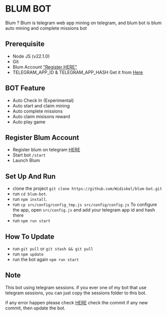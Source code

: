 # BLUM BOT

Blum ? Blum is telegram web app mining on telegram, and blum bot is blum auto mining and complete missions bot

## Prerequisite

- Node JS (v22.1.0)
- Git
- Blum Account ["Register HERE"](t.me/BlumCryptoBot/app?startapp=ref_dvQqzUMseK)
- TELEGRAM_APP_ID & TELEGRAM_APP_HASH Get it from [Here](https://my.telegram.org/auth?to=apps)

## BOT Feature

- Auto Check In (Experimental)
- Auto start and claim mining
- Auto complete missions
- Auto claim misisons reward
- Auto play game

## Register Blum Account

- Register blum on telegram [HERE](t.me/BlumCryptoBot/app?startapp=ref_dvQqzUMseK)
- Start bot `/start`
- Launch Blum

## Set Up And Run

- clone the project `git clone https://github.com/Widiskel/blum-bot.git`
- run `cd blum-bot`.
- run `npm install`.
- run `cp src/config/config_tmp.js src/config/config.js`
  To configure the app, open `src/config.js` and add your telegram app id and hash there
- run `npm run start`

## How To Update

- run `git pull` or `git stash && git pull`
- run `npm update`
- run the bot again `npm run start`

## Note

This bot using telegram sessions. if you ever one of my bot that use telegram sessions, you can just copy the sessions folder to this bot.

if any error happen please check [HERE](https://github.com/Widiskel/blum-bot)
check the commit if any new commit, then update the bot.
